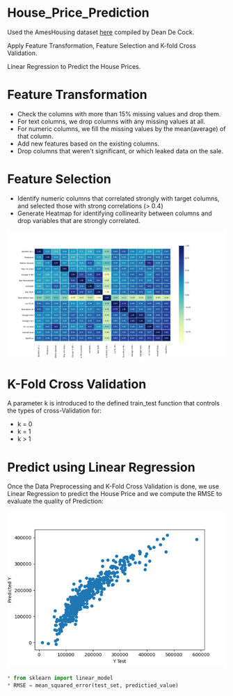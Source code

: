 # House_Price_Prediction
Used the AmesHousing dataset [here](https://github.com/srikanthv0610/House_Price_Prediction/edit/main/Dataset) compiled by Dean De Cock.

Apply Feature Transformation, Feature Selection and K-fold Cross Validation.

Linear Regression to Predict the House Prices.

# Feature Transformation
* Check the columns with more than 15% missing values and drop them.
* For text columns, we drop columns with any missing values at all.
* For numeric columns, we fill the missing values by the mean(average) of that column.
* Add new features based on the existing columns.
* Drop columns that weren't significant, or which leaked data on the sale.

# Feature Selection
* Identify numeric columns that correlated strongly with target columns, and selected those with strong correlations (> 0.4)
* Generate Heatmap for identifying collinearity between columns and drop variables that are strongly correlated.

![Heatmap](https://github.com/srikanthv0610/House_Price_Prediction/blob/main/plots/Heatmap_Collinearity2.png)

# K-Fold Cross Validation
A parameter k is introduced to the defined train_test function that controls the types of cross-Validation for:
* k = 0 
* k = 1 
* k > 1

# Predict using Linear Regression
Once the Data Preprocessing and K-Fold Cross Validation is done, we use Linear Regression to predict the House Price and we compute the RMSE to evaluate the quality of Prediction:

![Lm](https://github.com/srikanthv0610/House_Price_Prediction/blob/main/plots/Figure_1.png)

```python
* from sklearn import linear_model
* RMSE = mean_squared_error(test_set, predictied_value) 

